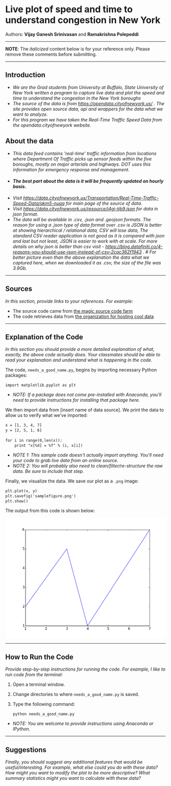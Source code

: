 # Live plot of speed and time to understand congestion in New York

Authors:  **Vijay Ganesh Srinivasan** and **Ramakrishna Polepeddi**

---

**NOTE**:  The *italicized* content below is for your reference only.  Please remove these comments before submitting.

---

## Introduction
- *We are the Grad students from University at Buffalo, State University of New York written a program to capture live data and plot the speed and time to understand the congestion in the New York boroughs*
- *The source of the data is from https://opendata.cityofnewyork.us/ . The site provides open source data, api and wrappers for the data what we want to analyze.*
- *For this program we have taken the Real-Time Traffic Speed Data from the opendata.cityofnewyork website.*

## About the data
- *This data feed contains 'real-time' traffic information from locations where Department Of Traffic picks up sensor feeds within the five boroughs, mostly on major arterials and highways. DOT uses this information for emergency response and management.*
- #### *The best part about the data is it will be frequently updated on hourly basis.*
- *Visit https://data.cityofnewyork.us/Transportation/Real-Time-Traffic-Speed-Data/qkm5-nuaq for main page of the source of data.*
- *Visit https://data.cityofnewyork.us/resource/i4gi-tjb9.json for data in json format.*
- *The data will be available in .csv, .json and .geojson formats. The reason for using a .json type of data format over .csv is JSON is better at showing hierarchical / relational data, CSV will lose data, The standard CSV reader application is not good as it is compared with json and last but not least, JSON is easier to work with at scale. For more details on why json is better than csv visit - https://blog.datafiniti.co/4-reasons-you-should-use-json-instead-of-csv-2cac362f1943 .* *# For better picture even than the above explanation the data what we captured here, when we downloaded it as .csv, the size of the file was 3.9Gb.*

---

## Sources
*In this section, provide links to your references.  For example:*
- The source code came from [the magic source code farm](http://www.amagicalnonexistentplace.com)
- The code retrieves data from [the organization for hosting cool data](http://www.anothermagicalnonexistentplace.com)

---

## Explanation of the Code
*In this section you should provide a more detailed explanation of what, exactly, the above code actually does.  Your classmates should be able to read your explanation and understand what is happening in the code.*

The code, `needs_a_good_name.py`, begins by importing necessary Python packages:
```
import matplotlib.pyplot as plt
```

- *NOTE:  If a package does not come pre-installed with Anaconda, you'll need to provide instructions for installing that package here.*

We then import data from [insert name of data source].  We print the data to allow us to verify what we've imported:
```
x = [1, 3, 4, 7]
y = [2, 5, 1, 6]

for i in range(0,len(x)):
	print "x[%d] = %f" % (i, x[i])		
```
- *NOTE 1:  This sample code doesn't actually import anything.  You'll need your code to grab live data from an online source.*  
- *NOTE 2:  You will probably also need to clean/filter/re-structure the raw data.  Be sure to include that step.*

Finally, we visualize the data.  We save our plot as a `.png` image:
```
plt.plot(x, y)
plt.savefig('samplefigure.png')	
plt.show()
```

The output from this code is shown below:

![Image of Plot](images/samplefigure.png)

---

## How to Run the Code
*Provide step-by-step instructions for running the code.  For example, I like to run code from the terminal:*
1. Open a terminal window.

2. Change directories to where `needs_a_good_name.py` is saved.

3. Type the following command:
	```
	python needs_a_good_name.py
	```

- *NOTE: You are welcome to provide instructions using Anaconda or IPython.*

---

## Suggestions
*Finally, you should suggest any additional features that would be useful/interesting.  For example, what else could you do with these data?  How might you want to modify the plot to be more descriptive?  What summary statistics might you want to calculate with these data?*
